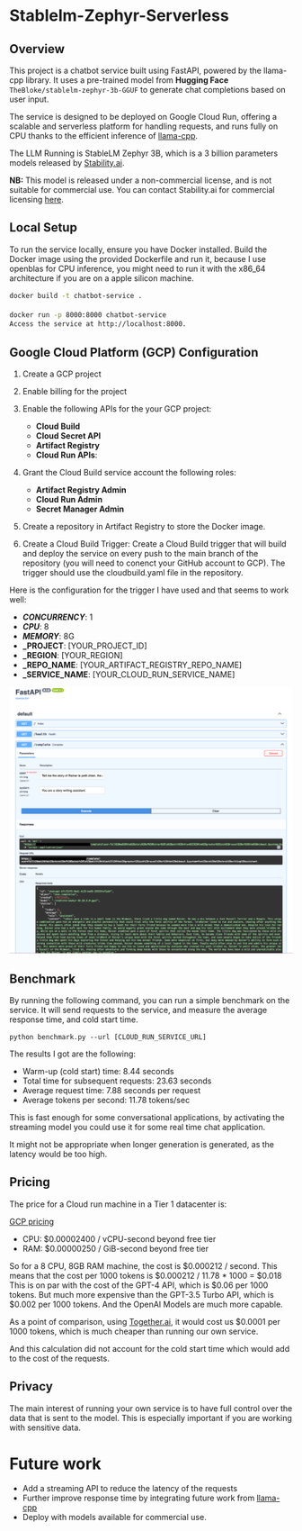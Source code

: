 # Stablelm-Zephyr-Serverless

## Overview
This project is a chatbot service built using FastAPI, powered by the llama-cpp library. It uses a pre-trained model from **Hugging Face** `TheBloke/stablelm-zephyr-3b-GGUF` to generate chat completions based on user input. 

The service is designed to be deployed on Google Cloud Run, offering a scalable and serverless platform for handling requests, and runs fully on CPU thanks to the efficient inference of [llama-cpp](https://github.com/ggerganov/llama.cpp).

The LLM Running is StableLM Zephyr 3B, which is a 3 billion parameters models released by [Stability.ai](https://stability.ai/news/stablelm-zephyr-3b-stability-llm).

**NB:** This model is released under a non-commercial license, and is not suitable for commercial use. You can contact Stability.ai for commercial licensing [here](https://stability.ai/contact).

## Local Setup
To run the service locally, ensure you have Docker installed. Build the Docker image using the provided Dockerfile and run it, because I use openblas for CPU inference, you might need to run it with the x86_64 architecture if you are on a apple silicon machine.
```bash
docker build -t chatbot-service .

docker run -p 8000:8000 chatbot-service
Access the service at http://localhost:8000.
```

## Google Cloud Platform (GCP) Configuration

1. Create a GCP project
2. Enable billing for the project
3. Enable the following APIs for the your GCP project:
    - **Cloud Build**
    - **Cloud Secret API**
    - **Artifact Registry**
    - **Cloud Run APIs**:

4. Grant the Cloud Build service account the following roles:
    - **Artifact Registry Admin**
    - **Cloud Run Admin**
    - **Secret Manager Admin**

5. Create a repository in Artifact Registry to store the Docker image.

6. Create a Cloud Build Trigger:
Create a Cloud Build trigger that will build and deploy the service on every push to the main branch of the repository (you will need to conenct your GitHub account to GCP). The trigger should use the cloudbuild.yaml file in the repository.

Here is the configuration for the trigger I have used and that seems to work well:

- **_CONCURRENCY_**: 1
- **_CPU_**: 8
- **_MEMORY_**:  8G
- **_PROJECT**: [YOUR_PROJECT_ID]
- **_REGION**: [YOUR_REGION]
- **_REPO_NAME**: [YOUR_ARTIFACT_REGISTRY_REPO_NAME]
- **_SERVICE_NAME**: [YOUR_CLOUD_RUN_SERVICE_NAME]

![fastapi-swagger](resources/fastapi-stablelm.png)

## Benchmark

By running the following command, you can run a simple benchmark on the service. It will send requests to the service, and measure the average response time, and cold start time.

```
python benchmark.py --url [CLOUD_RUN_SERVICE_URL]
```

The results I got are the following:

- Warm-up (cold start) time: 8.44 seconds
- Total time for subsequent requests: 23.63 seconds
- Average request time: 7.88 seconds per request
- Average tokens per second: 11.78 tokens/sec

This is fast enough for some conversational applications, by activating the streaming model you could use it for some real time chat application.

It might not be appropriate when longer generation is generated, as the latency would be too high.

## Pricing

The price for a Cloud run machine in a Tier 1 datacenter is:

[GCP pricing](https://cloud.google.com/run/pricing)
- CPU: $0.00002400 / vCPU-second beyond free tier
- RAM: $0.00000250 / GiB-second beyond free tier

So for a 8 CPU, 8GB RAM machine, the cost is $0.000212 / second.
This means that the cost per 1000 tokens is $0.000212 / 11.78 * 1000 = $0.018
This is on par with the cost of the GPT-4 API, which is $0.06 per 1000 tokens.
But much more expensive than the GPT-3.5 Turbo API, which is $0.002 per 1000 tokens.
And the OpenAI Models are much more capable.

As a point of comparison, using [Together.ai](https://together.ai/), it would cost us $0.0001 per 1000 tokens, which is much cheaper than running our own service.

And this calculation did not account for the cold start time which would add to the cost of the requests.

## Privacy 

The main interest of running your own service is to have full control over the data that is sent to the model. This is especially important if you are working with sensitive data.

# Future work

- Add a streaming API to reduce the latency of the requests
- Further improve response time by integrating future work from [llama-cpp](https://github.com/ggerganov/llama.cpp)
- Deploy with models available for commercial use.